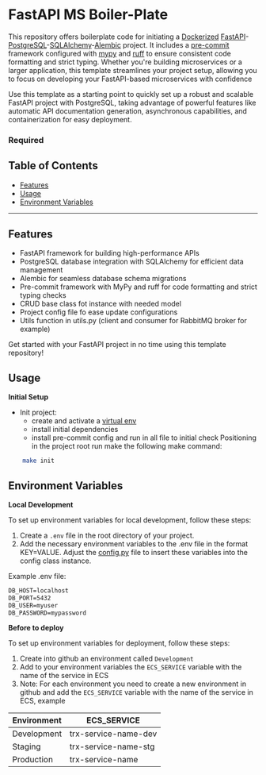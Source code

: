 # FastAPI MS Boiler-Plate

This repository offers boilerplate code for initiating a [Dockerized](https://www.docker.com/)  [FastAPI](https://fastapi.tiangolo.com/)-[PostgreSQL](https://www.postgresql.org/?&)-[SQLAlchemy](https://www.sqlalchemy.org/)-[Alembic](https://alembic.sqlalchemy.org/en/latest/) project. It includes a [pre-commit](https://pre-commit.com/) framework configured with [mypy](https://mypy.readthedocs.io/en/stable/index.html) and [ruff](https://beta.ruff.rs/docs/) to ensure consistent code formatting and strict typing. Whether you're building microservices or a larger application, this template streamlines your project setup, allowing you to focus on developing your FastAPI-based microservices with confidence

Use this template as a starting point to quickly set up a robust and scalable FastAPI project with PostgreSQL, taking advantage of powerful features like automatic API documentation generation, asynchronous capabilities, and containerization for easy deployment.

### Required


## Table of Contents
- [Features](#features)
- [Usage](#usage)
- [Environment Variables](#environment-variables)

---


## Features
- FastAPI framework for building high-performance APIs
- PostgreSQL database integration with SQLAlchemy for efficient data management
- Alembic for seamless database schema migrations
- Pre-commit framework with MyPy and ruff for code formatting and strict typing checks
- CRUD base class fot instance with needed model
- Project config file fo ease update configurations
- Utils function in utils.py (client and consumer for RabbitMQ broker for example)


Get started with your FastAPI project in no time using this template repository!


## Usage
**Initial Setup**

- Init project:
    - create and activate a [virtual env](https://docs.python.org/3/library/venv.html#module-venv)
    - install initial dependencies
    - install pre-commit config and run in all file to initial check
Positioning in the project root run make the following make command:
```sh
    make init
```
## Environment Variables
**Local Development**

To set up environment variables for local development, follow these steps:

1. Create a `.env` file in the root directory of your project.
2. Add the necessary environment variables to the .env file in the format KEY=VALUE. Adjust the [config.py](config.py) file to insert these variables into the config class instance.

Example .env file:
```txt
DB_HOST=localhost
DB_PORT=5432
DB_USER=myuser
DB_PASSWORD=mypassword
```

**Before to deploy**

To set up environment variables for deployment, follow these steps:

1. Create into github an environment called `Development`
2. Add to your environment variables the `ECS_SERVICE` variable with the name of the service in ECS
3. Note: For each environment you need to create a new environment in github and add the `ECS_SERVICE` variable with the name of the service in ECS, example

| Environment | ECS_SERVICE |
| ----------- | ----------- |
| Development | trx-service-name-dev  |
| Staging     | trx-service-name-stg  |
| Production  | trx-service-name |